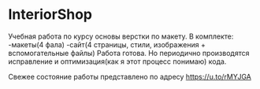 # InteriorShop
Учебная работа по курсу основы верстки по макету.
В комплекте:
-макеты(4 фала)
-сайт(4 страницы, стили, изображения + вспомогательные файлы)
Работа готова. Но периодично производятся исправление и оптимизация(как я этот процесс понимаю) кода.

Свежее состояние работы представлено по адресу https://u.to/rMYJGA
